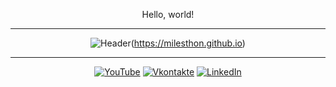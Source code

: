 <div align="center">

Hello, world!

***

![Header](https://sun9-45.userapi.com/impf/KJw4u35CDewOWh2SQRrtjGwMSz7hxBCVMA96-Q/zZjO7DQtzDo.jpg?size=960x384&quality=96&crop=0,44,1363,545&sign=17385570fc20e44ba8665dfc78b59d20&c_uniq_tag=Ig3GB21jEOfhrIUjS0w3Wg9CKXPNTci0vT8Kc2oP1kI&type=helpers&quot)(https://milesthon.github.io)

***

[![YouTube](https://img.shields.io/badge/-YouTube-090909?style=for-the-badge&logo=YouTube&logoColor=FF0000)](https://www.youtube.com/channel/UCy2JxQdX8dT2Tbj4ykUkqFw)
[![Vkontakte](https://img.shields.io/badge/-Vkontakte-090909?style=for-the-badge&logo=Vk&logoColor=0076FE)](https://VK.com/id180544766)
[![LinkedIn](https://img.shields.io/badge/My_Website-2ea44f?style=for-the-badge&logo=Earth&logoColor=white)](https://milesthon.github.io)
